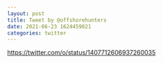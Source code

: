 ```yaml
--- 
layout: post 
title: Tweet by @offshorehunters 
date: 2021-06-23 1624459821 
categories: twitter 
--- 
```

https://twitter.com/o/status/1407712606937260035
